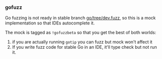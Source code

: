 ### gofuzz

Go fuzzing is not ready in stable branch [go/tree/dev.fuzz](https://github.com/golang/go/tree/dev.fuzz),
so this is a mock implementation so that IDEs autocomplete it.

The mock is tagged as `!gofuzzbeta` so that you get the best of both worlds:
1. if you are actually running `gotip` you can fuzz but mock won't affect it
2. If you write fuzz code for stable Go in an IDE, it'll type check but not run it.
